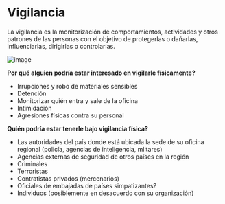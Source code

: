 [Title]: # (Vigilancia)
[Difficulty]: # (Principiante)
[Order]: # (11)

# Vigilancia

La vigilancia es la monitorización de comportamientos, actividades y otros patrones de las personas con el objetivo de protegerlas o dañarlas, influenciarlas, dirigirlas o controlarlas.

![image](surveillance1.png)

**Por qué alguien podría estar interesado en vigilarle físicamente?**

*   Irrupciones y robo de materiales sensibles
*   Detención
*   Monitorizar quién entra y sale de la oficina
*   Intimidación
*   Agresiones físicas contra su personal

**Quién podría estar tenerle bajo vigilancia física?**

*   Las autoridades del país donde está ubicada la sede de su oficina regional (policía, agencias de inteligencia, mlitares)
*   Agencias externas de seguridad de otros países en la región
*   Criminales
*   Terroristas
*   Contratistas privados (mercenarios)
*   Oficiales de embajadas de países simpatizantes?
*   Individuos (posiblemente en desacuerdo con su organización)